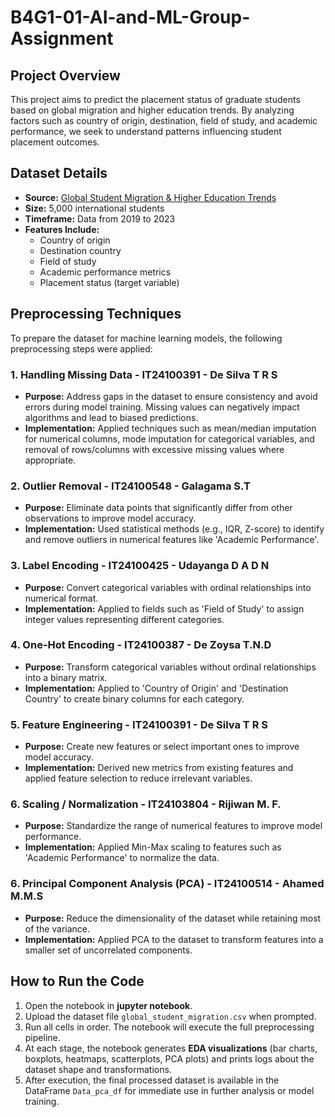 # B4G1-01-AI-and-ML-Group-Assignment

## Project Overview

This project aims to predict the placement status of graduate students based on global migration and higher education trends. By analyzing factors such as country of origin, destination, field of study, and academic performance, we seek to understand patterns influencing student placement outcomes.

## Dataset Details

- **Source:** [Global Student Migration & Higher Education Trends](https://www.kaggle.com/datasets/atharvasoundankar/global-student-migration-and-higher-education-trends)
- **Size:** 5,000 international students
- **Timeframe:** Data from 2019 to 2023
- **Features Include:**
  - Country of origin
  - Destination country
  - Field of study
  - Academic performance metrics
  - Placement status (target variable)

## Preprocessing Techniques

To prepare the dataset for machine learning models, the following preprocessing steps were applied:

### 1. Handling Missing Data - IT24100391 - De Silva T R S  
- **Purpose:** Address gaps in the dataset to ensure consistency and avoid errors during model training. Missing values can negatively impact algorithms and lead to biased predictions.
- **Implementation:** Applied techniques such as mean/median imputation for numerical columns, mode imputation for categorical variables, and removal of rows/columns with excessive missing values where appropriate.

### 2. Outlier Removal - IT24100548 - Galagama S.T 
- **Purpose:** Eliminate data points that significantly differ from other observations to improve model accuracy.
- **Implementation:** Used statistical methods (e.g., IQR, Z-score) to identify and remove outliers in numerical features like 'Academic Performance'.

### 3. Label Encoding - IT24100425 - Udayanga D A D N 
- **Purpose:** Convert categorical variables with ordinal relationships into numerical format.
- **Implementation:** Applied to fields such as 'Field of Study' to assign integer values representing different categories.

### 4. One-Hot Encoding - IT24100387 - De Zoysa T.N.D 
- **Purpose:** Transform categorical variables without ordinal relationships into a binary matrix.
- **Implementation:** Applied to 'Country of Origin' and 'Destination Country' to create binary columns for each category.

### 5. Feature Engineering - IT24100391 - De Silva T R S 
- **Purpose:** Create new features or select important ones to improve model accuracy.
- **Implementation:** Derived new metrics from existing features and applied feature selection to reduce irrelevant variables.

### 6. Scaling / Normalization - IT24103804 - Rijiwan M. F.
- **Purpose:** Standardize the range of numerical features to improve model performance.
- **Implementation:** Applied Min-Max scaling to features such as 'Academic Performance' to normalize the data.

### 6. Principal Component Analysis (PCA) - IT24100514 - Ahamed M.M.S 
- **Purpose:** Reduce the dimensionality of the dataset while retaining most of the variance.
- **Implementation:** Applied PCA to the dataset to transform features into a smaller set of uncorrelated components.

##  How to Run the Code
1. Open the notebook in **jupyter notebook**.
2. Upload the dataset file `global_student_migration.csv` when prompted.  
3. Run all cells in order. The notebook will execute the full preprocessing pipeline.
4. At each stage, the notebook generates **EDA visualizations** (bar charts, boxplots, heatmaps, scatterplots, PCA plots) and prints logs about the dataset shape and transformations.  
5. After execution, the final processed dataset is available in the DataFrame `Data_pca_df` for immediate use in further analysis or model training.  
